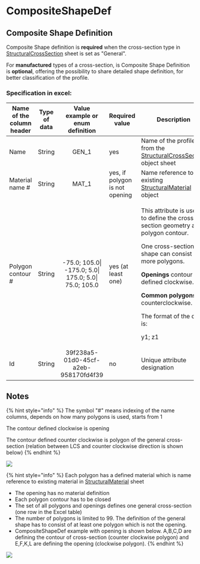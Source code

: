 # CompositeShapeDef

## Composite Shape Definition

Composite Shape definition is **required** when the cross-section type in [StructuralCrossSection](structuralcrosssection.md#cross-section) sheet is set as "General".

For **manufactured** types of a cross-section, is Composite Shape Definition is **optional**, offering the possibility to share detailed shape definition, for better classification of the profile.

### Specification in excel:

| Name of the column header | Type of data |            Value example or enum definition           | Required value                 | Description                                                                                                                                                                                                                                                                                                                                                                                                                                                                                                                                                                                                                                                                |
| ------------------------- | ------------ | :---------------------------------------------------: | ------------------------------ | -------------------------------------------------------------------------------------------------------------------------------------------------------------------------------------------------------------------------------------------------------------------------------------------------------------------------------------------------------------------------------------------------------------------------------------------------------------------------------------------------------------------------------------------------------------------------------------------------------------------------------------------------------------------------- |
| Name                      | String       |                         GEN\_1                        | yes                            | Name of the profile from the [StructuralCrossSection](structuralcrosssection.md#cross-section) object sheet                                                                                                                                                                                                                                                                                                                                                                                                                                                                                                                                                                |
| Material name #           | String       |                         MAT\_1                        | yes, if polygon is not opening | Name reference to the existing [StructuralMaterial](structuralmaterial.md#material) object                                                                                                                                                                                                                                                                                                                                                                                                                                                                                                                                                                                 |
| Polygon contour #         | String       | -75.0; 105.0\| -175.0; 5.0\| 175.0; 5.0\| 75.0; 105.0 | yes (at least one)             | <p>This attribute is used to define the cross-section geometry as a polygon contour.</p><p>One cross-section shape can consist of more polygons.</p><p><strong>Openings</strong> contour are defined clockwise.</p><p><strong>Common polygons</strong> counterclockwise.</p><p>The format of the data is:</p><p>y1; z1|y2; z2|y3; z3|yi; zi|yi+1; zi+1</p><p>The coordinates of the vertices are divided by ";" and each vertex separated by "|"</p><p>Keep in mind: enter dimensions in millimeters [mm] or inches [inch] (based on System of units set in <a href="../getting-started/project-and-model-specifications/#model">Project and model</a> specifications)</p> |
| Id                        | String       |          39f238a5-01d0-45cf-a2eb-958170fd4f39         | no                             | Unique attribute designation                                                                                                                                                                                                                                                                                                                                                                                                                                                                                                                                                                                                                                               |

## Notes

{% hint style="info" %}
The symbol "#" means indexing of the name columns, depends on how many polygons is used, starts from 1

The contour defined clockwise is opening

The contour defined counter clockwise is polygon of the general cross-section (relation between LCS and counter clockwise direction is shown below)
{% endhint %}

![](../.gitbook/assets/8\_compositeshapedef\_counterclockwise.png)

{% hint style="info" %}
Each polygon has a defined material which is name reference to existing material in [StructuralMaterial](structuralmaterial.md#material) sheet

* The opening has no material definition
* Each polygon contour has to be closed
* The set of all polygons and openings defines one general cross-section (one row in the Excel table)
* The number of polygons is limited to 99. The definition of the general shape has to consist of at least one polygon which is not the opening.
* CompositeShapeDef example with opening is shown below. A,B,C,D are defining the contour of cross-section (counter clockwise polygon) and E,F,K,L are defining the opening (clockwise polygon).
{% endhint %}

![](../.gitbook/assets/8\_compositeshapedef\_animation.gif)

